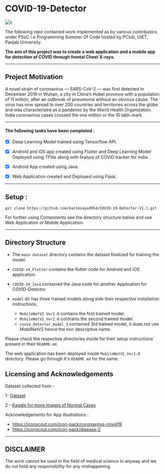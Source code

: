 # COVID-19-Detector

![c](https://user-images.githubusercontent.com/44340485/91125475-725c1200-e6bf-11ea-8d2b-a030f44ddc70.jpg)


The following repo contained work implemented as by various contributors under PSoC i.e Programming Summer Of Code hosted by PClub, UIET, Panjab University.

**The aim of this project was to create a web application and a mobile app for detection of COVID through frontal Chest X-rays.**

---


## Project Motivation

A novel strain of coronavirus — SARS-CoV-2 — was first detected in December 2019 in Wuhan, a city in China’s Hubei province with a population of 11 million, after an outbreak of pneumonia without an obvious cause. The virus has now spread to over 200 countries and territories across the globe and was characterized as a pandemic by the World Health Organization. India coronavirus cases crossed the one million or the 10 lakh-mark.

---

#### The following tasks have been completed :

- [x] Deep Learning Model trained using Tensorflow API.
- [x] Android and iOS app created using Flutter and Deep Learning Model Deployed using TFlite along with feature of COVID tracker for India.
- [x] Android App created using Java.
- [x] Web Application created and Deployed using Flask.


---

## Setup : 

    git clone https://github.com/kazimsayed954/COVID-19-Detector-V1.1.git


For further using Components see the directory structure below and use Web Application or Mobile Application.

---
## Directory Structure

- The `main dataset` directory contains the dataset finalized for training the model.
- `COVID-19_Flutter` contains the flutter code for Android and iOS application.
- `COVID-19_Java` contained the Java code for another Application for COVID-Detector.

- `model` dir has three trained models along side their respective installation instructions.
    - `MobileNetV2_Ver1.0` contains the first trained model.
    - `MobileNetV2_Ver2.0` contrains the second trained model.
    - `covid_detector_model_3` contained 3rd trained model, it does not use MobilNetV2 hence the non descriptive name.


Please check the respective directories inside for their setup instructions present in their `README.md`.

The web application has been deployed inside `MobileNetV2_Ver2.0` directory. Please go through it's `README.md` for the same.



## Licensing and Acknowledgements

Dataset collected from -

1- [Dataset](https://github.com/ieee8023/covid-chestxray-dataset)

2 - [Kaggle for more images of Normal Cases](https://www.kaggle.com/paultimothymooney/chest-xray-pneumonia)


Acknowledgements for App illustrations :

 - https://iconscout.com/icon-pack/coronavirus-covid19
 - https://iconscout.com/icon-pack/disease-2

---

## DISCLAIMER 

The work cannot be used in the field of medical science in anyway and we do not hold any responsibility for any mishappening.
